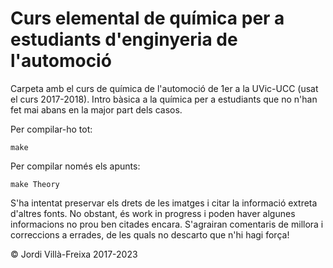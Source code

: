 # Curs elemental de química per a estudiants d'enginyeria de l'automoció

Carpeta amb el curs de química de l'automoció de 1er a la UVic-UCC (usat el curs 2017-2018).
Intro bàsica a la química per a estudiants que no n'han fet mai abans en la major part dels casos.

Per compilar-ho tot:
```
make
```

Per compilar només els apunts:
```
make Theory
```

S'ha intentat preservar els drets de les imatges i citar la informació extreta d'altres fonts. No obstant, és work in progress i poden haver algunes informacions no prou ben citades encara. S'agrairan comentaris de millora i correccions a errades, de les quals no descarto que n'hi hagi força!

&copy; Jordi Villà-Freixa 2017-2023
